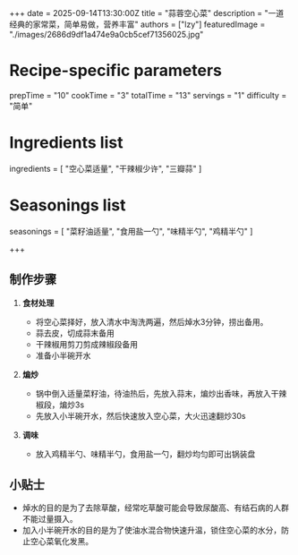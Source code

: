 +++
date = 2025-09-14T13:30:00Z
title = "蒜蓉空心菜"
description = "一道经典的家常菜，简单易做，营养丰富"
authors = ["lzy"]
featuredImage = "./images/2686d9df1a474e9a0cb5cef71356025.jpg"

# Recipe-specific parameters
prepTime = "10"
cookTime = "3"
totalTime = "13"
servings = "1"
difficulty = "简单"

# Ingredients list
ingredients = [
  "空心菜适量",
  "干辣椒少许",
  "三瓣蒜"
]

# Seasonings list
seasonings = [
  "菜籽油适量",
  "食用盐一勺",
  "味精半勺",
  "鸡精半勺"
]

+++

## 制作步骤

1. **食材处理**
    - 将空心菜择好，放入清水中淘洗两遍，然后焯水3分钟，捞出备用。
    - 蒜去皮，切成蒜末备用
    - 干辣椒用剪刀剪成辣椒段备用
    - 准备小半碗开水

2. **煸炒**
    - 锅中倒入适量菜籽油，待油热后，先放入蒜末，煸炒出香味，再放入干辣椒段，煸炒3s
    - 先放入小半碗开水，然后快速放入空心菜，大火迅速翻炒30s

3. **调味**
    - 放入鸡精半勺、味精半勺，食用盐一勺，翻炒均匀即可出锅装盘

## 小贴士

- 焯水的目的是为了去除草酸，经常吃草酸可能会导致尿酸高、有结石病的人群不能过量摄入。
- 加入小半碗开水的目的是为了使油水混合物快速升温，锁住空心菜的水分，防止空心菜氧化发黑。
